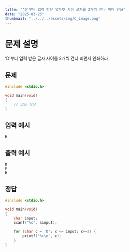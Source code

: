 ```yaml
---
title: "‘D’부터 입력 받은 알파벳 사이 글자를 2개씩 건너 띄며 인쇄" 
date: "2025-03-25"
thumbnail: "../../../assets/img/C_image.png"
---
```


# 문제 설명
‘D’부터 입력 받은 글자 사이를 2개씩 건너 띄면서 인쇄하라

## 문제

```c
#include <stdio.h>

void main(void)
{
	// 코드 작성
}
```
## 입력 예시
```
H
```
## 출력 예시
```
D
F
H
```

## 정답
```c
#include <stdio.h>

void main(void)
{
	char input;
	scanf("%c", &input);

	for (char c = 'D'; c <= input; c+=2) {
		printf("%c\n", c);
	}
}

```

